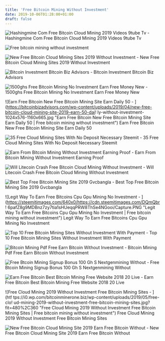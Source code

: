 ```yaml
---
title: 'Free Bitcoin Mining Without Investment'
date: 2019-10-06T01:28:00+01:00
draft: false
---
```


![Hashingmine Com Free Bitcoin Cloud Mining 2019 Videos 9tube Tv - ](https://ytimg.googleusercontent.com/vi/japOulT12xQ/mqdefault.jpg "Hashingmine Com Free Bitcoin Cloud Mining 2019 Videos 9tube Tv | Free bitcoin mining without investment") Hashingmine Com Free Bitcoin Cloud Mining 2019 Videos 9tube Tv

![Free bitcoin mining without investment](https://owl.sg/wp-content/uploads/2019/02/new-free-bitcoin-cloud-mining-site-2019-earn-bitcoin-without-investment_5c737f18a27d8.jpeg "Free bitcoin mining without investment") 

![New Free Bitcoin Cloud Mining Sites 2019 Without Investment - ](https://www.videodioggi.com/wp-content/uploads/2019/07/NEW-FREE-BITCOIN-CLOUD-MINING-SITES-2019-WITHOUT-INVESTMENT.jpg "New Free Bitcoin Cloud Mining Sites 2019 Without Investment | Free bitcoin!    mining without investment") New Free Bitcoin Cloud Mining Sites 2019 Without Investment

![Bitcoin Investment Bitcoin Biz Advisors - ](http://bitcoinbizadvisors.com/wp-content/uploads/2019/04/new-free-bitcoin-cloud-mining-site-2019-earn-50-daily-without-investment-1024x576.jpg "Bitcoin Investment Bitcoin Biz Advisors | Free bitcoin mining without investment") Bitcoin Investment Bitcoin Biz Advisors

![1500ghs Free Bitcoin Mining No Investment Earn Free Money New - ](https://i.ytimg.com/vi/qbu-BFhKRW4/maxresdefault.jpg "1500ghs Free Bitcoin Mining No Investment Earn Free Money New | Free bitcoin mining without investment") 1500ghs Free Bitcoin Mining No Investment Earn Free Money New

![Earn Free Bitcoin New Free Bitcoin Mining Site Earn Daily 50 - ](https://bitcoinbizadvisors.com/wp-content/uploads/2019/04/new-free-bitcoin-cloud-mining-site-2019-earn-50-dai!   ly-without-investment-1024x576-1160x665.jpg "Earn Free Bitcoin New Free Bitcoin Mining Site Earn Daily 50 | Free bitcoin mining without investment") Earn Free Bitcoin New Free Bitcoin Mining Site Earn Daily 50

![35 Free Cloud Mining Sites With No Deposit Necessary Steemit - ](https://steemitimages.com/DQmeySFUhL95YbAjHQqEy8MFsV7A9FWYkV2QJWu8Kh53nd5/Screenshot_20180224-195205.png "35 Free Cloud Mining Sites With No Deposit Necessary Steemit | Free bitcoin mining without investment") 35 Free Cloud Mining Sites With No Deposit Necessary Steemit

![Earn From Bitcoin Mining Without Investment Earning Proof - ](https://1.bp.blogspot.com/-dS5bmMCNygg/WT7s5ePMDhI/AAAAAAAACGQ/xXMLkItXEsU-a_jKgucxQBzcaJEM46boQCLcB/s1600/micro%2Bmiing%2Bthumnail.jpg "Earn From Bitcoin Mining Without Investment Earning !   Proof | Free bitcoin mining without investment") Earn From Bitcoin Mining Without Investment Earning Proof

![Will Litecoin Crash Free Bitcoin Cloud Mining Without Investment - ](https://i.ytimg.com/vi/C9UzvJylURU/maxresdefault.jpg "Will Litecoin Crash Free Bitcoin Cloud Mining Without Investment | Free bitcoin mining without investment") Will Litecoin Crash Free Bitcoin Cloud Mining Without Investment

![Best Top Free Bitcoin Mining Site 2019 Gvcbangla - ](https://1.bp.blogspot.com/-_eGwwKc8It0/XDc8VfpuLbI/AAAAAAAAA0E/uHUA3006E58zawdEeBWJq_UwmBj1tZNgACLcBGAs/s1600/20190110_150121.jpg "Best Top Free Bitcoin Mining Site 2019 Gvcbangla | Free bitcoin mining without investment") Best Top Free Bitcoin Mining Site 2019 Gvcbangla

![Legit Way To Earn Free Bitcoins Cpu Gpu Mining No Investment - ](https://steemitimages.com/640x0/https://cdn.steemitimages.com/DQmQbr!   6pafZ8g9MDBnz7zy7tia1sHUeqqPRW8ThSe4NGooi/Capture.PNG "Legit Way To Earn Free Bitcoins Cpu Gpu Mining No Investment | Free bitcoin mining without investment") Legit Way To Earn Free Bitcoins Cpu Gpu Mining No Investment

![Top 10 Free Bitcoin Mining Sites Without Investment With Payment - ](https://2.bp.blogspot.com/-ekWBLwifOxI/XDS195MF4zI/AAAAAAAAApk/1ZkRZyFR1ooYR2Kv9nvkQK4LtTqoWZ1lQCLcBGAs/s640/Top-10-Free-Bitcoin-Mining-Sites-Without-Investment-%2526-With-Payment-Proof.jpg "Top 10 Free Bitcoin Mining Sites Without Investment With Payment | Free bitcoin mining without investment") Top 10 Free Bitcoin Mining Sites Without Investment With Payment

![Bitcoin Mining Pdf Free Earn Bitcoin Without Investment - ](https://www.bitcongress.org/wp-content/uploads/2019/03/BEST-BITCOIN-MINING-POOLS-2019.png "Bi!   tcoin Mining Pdf Free Earn Bitcoin Without Investment | Free bitcoin mining without investment") Bitcoin Mining Pdf Free Earn Bitcoin Without Investment

![Free Btcoin Mining Signup Bonus 100 Gh S Nextgenmining Without - ](https://ytimg.googleusercontent.com/vi/zC872-sx05U/mqdefault.jpg "Free Btcoin Mining Signup Bonus 100 Gh S Nextgenmining Without | Free bitcoin mining without investment") Free Btcoin Mining Signup Bonus 100 Gh S Nextgenmining Without

![Earn Free Bitcoin Best Bitcoin Mining Free Website 2018 20 Live - ](https://steemitimages.com/DQmSn7fVGQSWJcEPT9qAqKL5Zv1Nq98H36siYKMrEzpafMV/bitcoin-3090250_1920.jpg "Earn Free Bitcoin Best Bitcoin Mining Free Website 2018 20 Live | Free bitcoin mining without investment") Earn Free Bitcoin Best Bitcoin Mining Free Website 2018 20 Live

![Free Cloud Mining 2019 Without Investment Free Bitcoin Mining Sites - ](ht!   tps://i0.wp.com/bitcoinminerone.biz/wp-content/uploads/2019/05/free-clo!   ud-mining-2019-without-investment-free-bitcoin-mining-sites.jpg?fit=480%2C360 "Free Cloud Mining 2019 Without Investment Free Bitcoin Mining Sites | Free bitcoin mining without investment") Free Cloud Mining 2019 Without Investment Free Bitcoin Mining Sites

![New Free Bitcoin Cloud Mining Site 2019 Earn Free Bitcoin Without - ](https://i1.wp.com/8inq.net/wp-content/uploads/2019/01/hqdefault-3685.jpg?fit=480%2C360&ssl=1 "New Free Bitcoin Cloud Mining Site 2019 Earn Free Bitcoin Without | Free bitcoin mining without investment") New Free Bitcoin Cloud Mining Site 2019 Earn Free Bitcoin Without